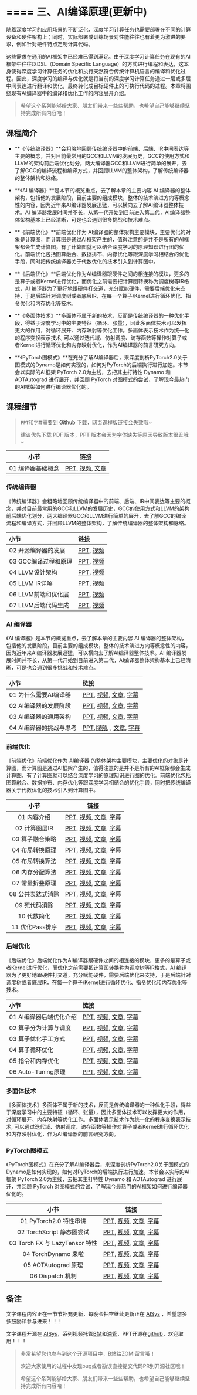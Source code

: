 <!--Copyright © ZOMI 适用于[License](https://github.com/chenzomi12/DeepLearningSystem)版权许可-->

# ==== 三、AI编译原理(更新中)

随着深度学习的应用场景的不断泛化，深度学习计算任务也需要部署在不同的计算设备和硬件架构上；同时，实际部署或训练场景对性能往往也有着更为激进的要求，例如针对硬件特点定制计算代码。

这些需求在通用的AI框架中已经难已得到满足。由于深度学习计算任务在现有的AI框架中往往以DSL（Domain Specific Language）的方式进行编程和表达，这本身使得深度学习计算任务的优化和执行天然符合传统计算机语言的编译和优化过程。因此，深度学习的编译与优化就是将当前的深度学习计算任务通过一层或多层中间表达进行翻译和优化，最终转化成目标硬件上的可执行代码的过程。本章将围绕现有AI编译器中的编译和优化工作的内容展开介绍。

> 希望这个系列能够给大家、朋友们带来一些些帮助，也希望自己能够继续坚持完成所有内容哈！

## 课程简介

- **《传统编译器》**会粗略地回顾传统编译器中的前端、后端、IR中间表达等主要的概念，并对目前最常用的GCC和LLVM的发展历史，GCC的使用方式和LLVM的架构前后端优化划分，两大编译器GCC和LLVM进行简单的展开，去了解GCC的编译流程和编译方式，并回顾LLVM的整体架构，了解传统编译器的整体架构和脉络。

- **《AI 编译器》**是本节的概览重点，去了解本章的主要内容 AI 编译器的整体架构，包括他的发展阶段，目前主要的组成模块，整体的技术演进方向等概念性的内容，因为近年来AI编译器发展迅猛，可以横向去了解AI编译器整体技术。AI 编译器发展时间并不长，从第一代开始到目前进入第二代，AI编译器整体架构基本上已经清晰，可是也会遇到很多挑战和技术难点。 

- **《前端优化》**前端优化作为 AI编译器的整体架构主要模块，主要优化的对象是计算图，而计算图是通过AI框架产生的，值得注意的是并不是所有的AI框架都会生成计算图，有了计算图就可以结合深度学习的原理知识进行图的优化。前端优化包括图算融合、数据排布、内存优化等跟深度学习相结合的优化手段，同时把传统编译器关于代数优化的技术引入到计算图中。

- **《后端优化》**后端优化作为AI编译器跟硬件之间的相连接的模块，更多的是算子或者Kernel进行优化，而优化之前需要把计算图转换称为调度树等IR格式，AI 编译器为了更好地跟硬件打交道，充分赋能硬件，需要后端优化来支持，于是后端针对调度树或者底层IR，在每一个算子/Kernel进行循环优化、指令优化和内存优化等技术。

- **《多面体技术》**多面体不属于新的技术，反而是传统编译器的一种优化手段，得益于深度学习中的主要特征（循环、张量），因此多面体技术可以发挥更大的作用，对循环展开、内存映射等优化工作。多面体表示技术作为统一化的程序变换表示技术, 可以通过迭代域、仿射调度、访存函数等操作对算子或者Kernel进行循环优化和内存映射优化，作为AI编译器的前言研究方向。

- **《PyTorch图模式》**在充分了解AI编译器后，来深度剖析PyTorch2.0关于图模式的Dynamo是如何实现的，如何对PyTorch的后端执行进行加速。本节会以实际的AI框架 PyTorch 2.0为主线，去把其主打特性 Dynamo 和 AOTAutograd 进行展开，并回顾 PyTorch 对图模式的尝试，了解现今最热门的AI框架如何进行编译器优化的。

## 课程细节

> `PPT`和`字幕`需要到 [Github](https://github.com/chenzomi12/DeepLearningSystem) 下载，网页课程版链接会失效哦~
>
> 建议优先下载 PDF 版本，PPT 版本会因为字体缺失等原因导致版本很丑哦~

| 小节 | 链接|
|:--:|:--:|
| 01 编译器基础概念 | [PPT](../031CM_Tradition/01.introduction.pdf), [视频](https://www.bilibili.com/video/BV1D84y1y73v/), [文章](../031CM_Tradition/01.introduction.md)|

### 传统编译器

《传统编译器》会粗略地回顾传统编译器中的前端、后端、IR中间表达等主要的概念，并对目前最常用的GCC和LLVM的发展历史，GCC的使用方式和LLVM的架构前后端优化划分，两大编译器GCC和LLVM进行简单的展开，去了解GCC的编译流程和编译方式，并回顾LLVM的整体架构，了解传统编译器的整体架构和脉络。

| 小节 | 链接|
|:--|:--|
| 02 开源编译器的发展 | [PPT](../031CM_Tradition/02.history.pdf), [视频](https://www.bilibili.com/video/BV1sM411C7Vr/) |
| 03 GCC编译过程和原理 | [PPT](../031CM_Tradition/03.gcc.pdf), [视频](https://www.bilibili.com/video/BV1LR4y1f7et/) |
| 04 LLVM设计架构 | [PPT](../031CM_Tradition/04.llvm.pdf), [视频](https://www.bilibili.com/video/BV1CG4y1V7Dn/) |
| 05 LLVM IR详解 | [PPT](../031CM_Tradition/05.llvm_detail01.pdf), [视频](https://www.bilibili.com/video/BV1LR4y1f7et/) |
| 06 LLVM前端和优化层 | [PPT](../031CM_Tradition/06.llvm_detail02.pdf), [视频](https://www.bilibili.com/video/BV1vd4y1t7vS) |
| 07 LLVM后端代码生成 | [PPT](../031CM_Tradition/07.llvm_detail03.pdf), [视频](https://www.bilibili.com/video/BV1cd4y1b7ho) |

### AI 编译器

《AI 编译器》是本节的概览重点，去了解本章的主要内容 AI 编译器的整体架构，包括他的发展阶段，目前主要的组成模块，整体的技术演进方向等概念性的内容，因为近年来AI编译器发展迅猛，可以横向去了解AI编译器整体技术。AI 编译器发展时间并不长，从第一代开始到目前进入第二代，AI编译器整体架构基本上已经清晰，可是也会遇到很多挑战和技术难点。 

| 小节 | 链接|
|:--|:--|
| 01 为什么需要AI编译器| [PPT](../032CM_AICompiler/01.appear.pdf), [视频](https://www.bilibili.com/video/BV1pM41167KP), [文章](../032CM_AICompiler/01.appear.md), [字幕](../032CM_AICompiler/srt/01.srt) |
| 02 AI编译器的发展阶段| [PPT](../032CM_AICompiler/02.stage.pdf), [视频](https://www.bilibili.com/video/BV1QK411R7iy/), [文章](../032CM_AICompiler/02.stage.md), [字幕](../032CM_AICompiler/srt/02.srt) |
| 03 AI编译器的通用架构| [PPT](../032CM_AICompiler/03.architecture.pdf), [视频](https://www.bilibili.com/video/BV1qD4y1Y73e/), [文章](../032CM_AICompiler/03.architecture.md), [字幕](../032CM_AICompiler/srt/03.srt) |
| 04 AI编译器的挑战与思考 | [PPT](../032CM_AICompiler/04.future.pdf),[视频](https://www.bilibili.com/video/BV1Hv4y1R7uc/), , [文章](../032CM_AICompiler/04.future.md), [字幕](../032CM_AICompiler/srt/04.srt) |

### 前端优化

《前端优化》前端优化作为 AI编译器 的整体架构主要模块，主要优化的对象是计算图，而计算图是通过AI框架产生的，值得注意的是并不是所有的AI框架都会生成计算图，有了计算图就可以结合深度学习的原理知识进行图的优化。前端优化包括图算融合、数据排布、内存优化等跟深度学习相结合的优化手段，同时把传统编译器关于代数优化的技术引入到计算图中。

| 小节 | 链接|
|:--:|:--:|
| 01 内容介绍| [PPT](./01.introduction.pdf), [视频](https://www.bilibili.com/video/BV1ne411w7n2/), [文章](./01.introduction.md), [字幕](./srt/01.srt) |
| 02 计算图层IR| [PPT](./02.graph_ir.pdf), [视频](https://www.bilibili.com/video/BV1kV4y1w72W/), [文章](./02.graph_ir.md), [字幕](./srt/02.srt) |
| 03 算子融合策略| [PPT](./03.op_fusion.pdf), [视频](https://www.bilibili.com/video/BV1P24y1D7RV/), [文章](./03.op_fusion.md), [字幕](./srt/03.srt) |
| 04 布局转换原理 | [PPT](./04.layout_princ.pdf), [视频](https://www.bilibili.com/video/BV1xK411z7Uw/), [文章](./04.layout_princ.md), [字幕](./srt/04.srt) |
| 05 布局转换算法 | [PPT](./05.layout_algo.pdf), [视频](https://www.bilibili.com/video/BV1gd4y1Y7dc/), [文章](./05.layout_algo.md), [字幕](./srt/05.srt) |
| 06 内存分配算法| [PPT](./06.memory.pdf), [视频](https://www.bilibili.com/video/BV1nM411879s/), [文章](./06.memory.md), [字幕](./srt/06.srt) |
| 07 常量折叠原理| [PPT](./07.constant_fold.pdf), [视频](https://www.bilibili.com/video/BV1P8411W7dY/), [文章](./07.constant_fold.md), [字幕](./srt/07.srt) |
| 08 公共表达式消除 | [PPT](./08.cse.pdf), [视频](https://www.bilibili.com/video/BV1rv4y1Q7tp/), [文章](./08.cse.md), [字幕](./srt/08.srt) |
| 09 死代码消除 | [PPT](./09.dce.pdf), [视频](https://www.bilibili.com/video/BV1hD4y1h7nh/), [文章](./09.dce.md), [字幕](./srt/09.srt) |
| 10 代数简化| [PPT](./10.algebraic.pdf), [视频](https://www.bilibili.com/video/BV1g24y1Q7qC/), [文章](./10.algebraic.md), [字幕](./srt/10.srt) |
| 11 优化Pass排序| [PPT](./11.summary.pdf), [视频](https://www.bilibili.com/video/BV1L14y1P7ku/), [文章](./11.summary.md), [字幕](./srt/11.srt) |

### 后端优化

《后端优化》后端优化作为AI编译器跟硬件之间的相连接的模块，更多的是算子或者Kernel进行优化，而优化之前需要把计算图转换称为调度树等IR格式，AI 编译器为了更好地跟硬件打交道，充分赋能硬件，需要后端优化来支持，于是后端针对调度树或者底层IR，在每一个算子/Kernel进行循环优化、指令优化和内存优化等技术。

| 小节 | 链接|
|:--|:--|
| 01 AI编译器后端优化介绍 | [PPT](./01.introduction.pdf), [视频](https://www.bilibili.com/video/BV17D4y177bP/), [文章](./01.introduction.md), [字幕](./srt/01.srt) |
| 02 算子分为计算与调度 | [PPT](./02.ops_compute.pdf), [视频](https://www.bilibili.com/video/BV1K84y1x7Be/), [文章](./02.ops_compute.md), [字幕](./srt/02.srt) |
| 03 算子优化手工方式| [PPT](./03.optimization.pdf), [视频](https://www.bilibili.com/video/BV1ZA411X7WZ/), [文章](./03.optimization.md), [字幕](./srt/03.srt) |
| 04 算子循环优化| [PPT](./04.loop_opt.pdf), [视频](https://www.bilibili.com/video/BV17D4y177bP/), [文章](./04.loop_opt.md), [字幕](./srt/04.srt) |
| 05 指令和内存优化 | [PPT](./05.other_opt.pdf), [视频](https://www.bilibili.com/video/BV11d4y1a7J6/), [文章](./05.other_opt.md), [字幕](./srt/05.srt) |
| 06 Auto-Tuning原理 | [PPT](./06.auto_tuning.pdf), [视频](https://www.bilibili.com/video/BV1uA411D7JF/), [文章](./06.auto_tuning.md), [字幕](./srt/05.srt) |

### 多面体技术

《多面体技术》多面体不属于新的技术，反而是传统编译器的一种优化手段，得益于深度学习中的主要特征（循环、张量），因此多面体技术可以发挥更大的作用，对循环展开、内存映射等优化工作。多面体表示技术作为统一化的程序变换表示技术, 可以通过迭代域、仿射调度、访存函数等操作对算子或者Kernel进行循环优化和内存映射优化，作为AI编译器的前言研究方向。

### PyTorch图模式

《PyTorch图模式》在充分了解AI编译器后，来深度剖析PyTorch2.0关于图模式的Dynamo是如何实现的，如何对PyTorch的后端执行进行加速。本节会以实际的AI框架 PyTorch 2.0为主线，去把其主打特性 Dynamo 和 AOTAutograd 进行展开，并回顾 PyTorch 对图模式的尝试，了解现今最热门的AI框架如何进行编译器优化的。

| 小节 | 链接|
|:--:|:--:|
| 01 PyTorch2.0 特性串讲| [PPT](./01.introduction.pdf), [视频](https://www.bilibili.com/video/BV1p84y1675B/), [文章](./01.introduction.md), [字幕](./srt/01.srt) |
| 02 TorchScript 静态图尝试| [PPT](./02.torchscript.pdf), [视频](https://www.bilibili.com/video/BV1JV4y1P7gB/), [文章](./02.torchscript.md), [字幕](./srt/02.srt) |
| 03 Torch FX 与 LazyTensor 特性 | [PPT](./03.torchfx_lazy.pdf), [视频](https://www.bilibili.com/video/BV1944y1m7fU/), [文章](./03.torchfx_lazy.md), [字幕](./srt/03.srt) |
| 04 TorchDynamo 来啦 | [PPT](./04.torchdynamo.pdf), [视频](https://www.bilibili.com/video/BV1Hv4y1R7uc/), [文章](./04.torchdynamo.md), [字幕](./srt/04.srt) |
| 05 AOTAutograd 原理 | [PPT](./05.aotatuograd.pdf), [视频](https://www.bilibili.com/video/BV1Me4y1V7Ke/), [文章](./05.aotatuograd.md), [字幕](./srt/05.srt) |
| 06 Dispatch 机制| [PPT](./06.dispatch.pdf), [视频](https://www.bilibili.com/video/BV1L3411d7SM/), [文章](./06.dispatch.md), [字幕](./srt/06.srt) |

## 备注

文字课程内容正在一节节补充更新，每晚会抽空继续更新正在 [AISys](https://chenzomi12.github.io/) ，希望您多多鼓励和参与进来！！！

文字课程开源在 [AISys](https://chenzomi12.github.io/)，系列视频托管[B站](https://space.bilibili.com/517221395)和[油管](https://www.youtube.com/@ZOMI666/videos)，PPT开源在[github](https://github.com/chenzomi12/DeepLearningSystem)，欢迎取用！！！

> 非常希望您也参与到这个开源项目中，B站给ZOMI留言哦！
>
> 欢迎大家使用的过程中发现bug或者勘误直接提交代码PR到开源社区哦！
>
> 希望这个系列能够给大家、朋友们带来一些些帮助，也希望自己能够继续坚持完成所有内容哈！

